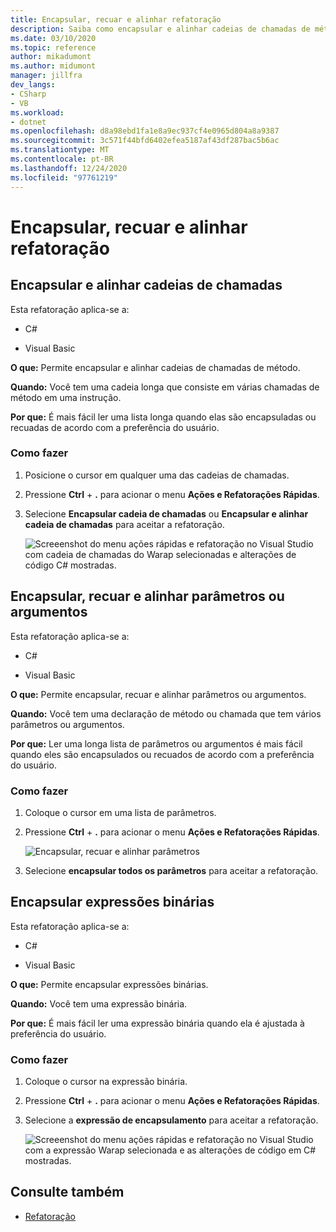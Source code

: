 ```yaml
---
title: Encapsular, recuar e alinhar refatoração
description: Saiba como encapsular e alinhar cadeias de chamadas de métodos.
ms.date: 03/10/2020
ms.topic: reference
author: mikadumont
ms.author: midumont
manager: jillfra
dev_langs:
- CSharp
- VB
ms.workload:
- dotnet
ms.openlocfilehash: d8a98ebd1fa1e8a9ec937cf4e0965d804a8a9387
ms.sourcegitcommit: 3c571f44bfd6402efea5187af43df287bac5b6ac
ms.translationtype: MT
ms.contentlocale: pt-BR
ms.lasthandoff: 12/24/2020
ms.locfileid: "97761219"
---
```

# <a name="wrap-indent-and-align-refactorings"></a>Encapsular, recuar e alinhar refatoração

## <a name="wrap-and-align-call-chains"></a>Encapsular e alinhar cadeias de chamadas

Esta refatoração aplica-se a:

- C#

- Visual Basic

**O que:** Permite encapsular e alinhar cadeias de chamadas de método.

**Quando:** Você tem uma cadeia longa que consiste em várias chamadas de método em uma instrução.

**Por que:** É mais fácil ler uma lista longa quando elas são encapsuladas ou recuadas de acordo com a preferência do usuário.

### <a name="how-to"></a>Como fazer

1. Posicione o cursor em qualquer uma das cadeias de chamadas.
2. Pressione **Ctrl** + **.** para acionar o menu **Ações e Refatorações Rápidas**.
3. Selecione **Encapsular cadeia de chamadas** ou **Encapsular e alinhar cadeia de chamadas** para aceitar a refatoração.

   ![Screeenshot do menu ações rápidas e refatoração no Visual Studio com cadeia de chamadas do Warap selecionadas e alterações de código C# mostradas.](media/wrap-call-chain.png)

## <a name="wrap-indent-and-align-parameters-or-arguments"></a>Encapsular, recuar e alinhar parâmetros ou argumentos

Esta refatoração aplica-se a:

- C#

- Visual Basic

**O que:** Permite encapsular, recuar e alinhar parâmetros ou argumentos.

**Quando:** Você tem uma declaração de método ou chamada que tem vários parâmetros ou argumentos.

**Por que:** Ler uma longa lista de parâmetros ou argumentos é mais fácil quando eles são encapsulados ou recuados de acordo com a preferência do usuário.

### <a name="how-to"></a>Como fazer

1. Coloque o cursor em uma lista de parâmetros.
2. Pressione **Ctrl** + **.** para acionar o menu **Ações e Refatorações Rápidas**.

   ![Encapsular, recuar e alinhar parâmetros](media/wrap-parameters.png)

3. Selecione **encapsular todos os parâmetros** para aceitar a refatoração.

## <a name="wrap-binary-expressions"></a>Encapsular expressões binárias

Esta refatoração aplica-se a:

- C#

- Visual Basic

**O que:** Permite encapsular expressões binárias.

**Quando:** Você tem uma expressão binária.

**Por que:** É mais fácil ler uma expressão binária quando ela é ajustada à preferência do usuário.

### <a name="how-to"></a>Como fazer

1. Coloque o cursor na expressão binária.
2. Pressione **Ctrl** + **.** para acionar o menu **Ações e Refatorações Rápidas**.
3. Selecione a **expressão de encapsulamento** para aceitar a refatoração.

   ![Screeenshot do menu ações rápidas e refatoração no Visual Studio com a expressão Warap selecionada e as alterações de código em C# mostradas.](media/wrap-binary-expression.png)

## <a name="see-also"></a>Consulte também

- [Refatoração](../refactoring-in-visual-studio.md)
